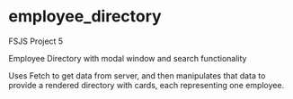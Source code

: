 # employee_directory
FSJS Project 5

Employee Directory with modal window and search functionality

Uses Fetch to get data from server, and then manipulates that data to provide a rendered directory with cards, each representing one employee.
